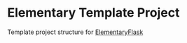 # Elementary Template Project
Template project structure for [ElementaryFlask](https://github.com/xaled/ElementaryFlask)
